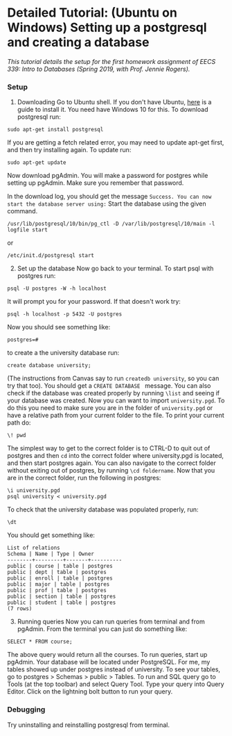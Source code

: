 # Detailed Tutorial: (Ubuntu on Windows) Setting up a postgresql and creating a database
*This tutorial details the setup for the first homework assignment of EECS 339: Intro to Databases (Spring 2019, with Prof. Jennie Rogers).*
### Setup
1) Downloading
Go to Ubuntu shell. If you don't have Ubuntu, [here](https://www.howtogeek.com/249966/how-to-install-and-use-the-linux-bash-shell-on-windows-10/) is a guide to install it. You need have Windows 10 for this. 
To download postgresql run:
```
sudo apt-get install postgresql
```
If you are getting a fetch related error, you may need to update apt-get first, and then try installing again. To update run:
```
sudo apt-get update
```
Now download pgAdmin. You will make a password for postgres while setting up pgAdmin. Make sure you remember that password. 

In the download log, you should get the message `Success. You can now start the database server using:`
Start the database using the given command. 
```
/usr/lib/postgresql/10/bin/pg_ctl -D /var/lib/postgresql/10/main -l logfile start
```
or 
```
/etc/init.d/postgresql start
```

2) Set up the database
Now go back to your terminal. To start psql with postgres run:
```
psql -U postgres -W -h localhost
```
It will prompt you for your password. If that doesn't work try:
```
psql -h localhost -p 5432 -U postgres
```
Now you should see something like:
```
postgres=#
```
to create a the university database run:
```
create database university;
```
(The instructions from Canvas say to run `createdb university`, so you can try that too). 
You should get a `CREATE DATABASE ` message. You can also check if the database was created properly by running `\list` and seeing if your database was created. 
Now you can want to import `university.pgd`.
To do this you need to make sure you are in the folder of `university.pgd` or have a relative path from your current folder to the file.
To print your current path do:
```
\! pwd
```
The simplest way to get to the correct folder is to CTRL-D to quit out of postgres and then `cd` into the correct folder where university.pgd is located, and then start postgres again. 
You can also navigate to the correct folder without exiting out of postgres, by running `\cd foldername`.
Now that you are in the correct folder, run the following in postgres:
```
\i university.pgd
psql university < university.pgd
```
To check that the university database was populated properly, run:
```
\dt
```
You should get something like:
```
List of relations
Schema | Name | Type | Owner
--------+---------+-------+----------
public | course | table | postgres
public | dept | table | postgres
public | enroll | table | postgres
public | major | table | postgres
public | prof | table | postgres
public | section | table | postgres
public | student | table | postgres
(7 rows)
```

3) Running queries
Now you can run queries from terminal and from pgAdmin.
From the terminal you can just do something like:
```
SELECT * FROM course;
```
The above query would return all the courses.
To run queries, start up pgAdmin. Your database will be located under PostgreSQL. For me, my tables showed up under postgres instead of university. To see your tables, go to postgres > Schemas > public > Tables. To run and SQL query go to Tools (at the top toolbar) and select Query Tool. Type your query into Query Editor. Click on the lightning bolt button to run your query.



### Debugging

Try uninstalling and reinstalling postgresql from terminal.
